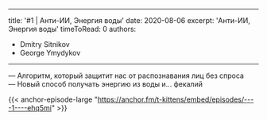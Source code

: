 
---
title: '#1 | Анти-ИИ, Энергия воды'
date: 2020-08-06
excerpt: 'Анти-ИИ, Энергия воды'
timeToRead: 0
authors:
  - Dmitry Sitnikov
  - George Ymydykov
---

— Алгоритм, который защитит нас от распознавания лиц без спроса <br/>
— Новый способ получать энергию из воды и... фекалий 

{{< anchor-episode-large "https://anchor.fm/t-kittens/embed/episodes/----1----ehq5mi" >}}
